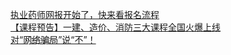  
[执业药师网报开始了，快来看报名流程](http://www.dianyue.me/archives/201/tl88vvnm7gtou4pr/)  
[【课程预告】一建、造价、消防三大课程全国火爆上线](http://www.dianyue.me/archives/646/sn8ohzhqxa244tuv/)  
[对“网҈络҈骗҈局”说“不”！](http://www.dianyue.me/archives/115/p5qjcoqmpmo93ggj/)